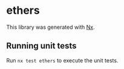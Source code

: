 # ethers

This library was generated with [Nx](https://nx.dev).

## Running unit tests

Run `nx test ethers` to execute the unit tests.
